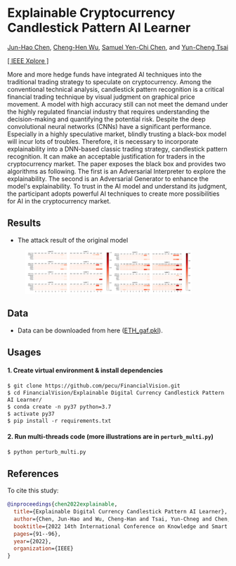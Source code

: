 # Explainable Cryptocurrency Candlestick Pattern AI Learner

[Jun-Hao Chen](o1r2g3a4n5i6z7e8@gmail.com), [Cheng-Hen Wu](chwu0796@gmail.com), [Samuel Yen-Chi Chen](ycchen1989@gmail.com), and [Yun-Cheng Tsai](pecu610@gmail.com)   
    
[[ IEEE Xplore ]](https://ieeexplore.ieee.org/document/9727231?fbclid=IwAR3doeRuCKiY19_yQbSFqeiKBnurg4n1eK9tPEETEpiCXp2kolE1hYB-I7M)

More and more hedge funds have integrated AI techniques into the traditional trading strategy to speculate on cryptocurrency. Among the conventional technical analysis, candlestick pattern recognition is a critical financial trading technique by visual judgment on graphical price movement. A model with high accuracy still can not meet the demand under the highly regulated financial industry that requires understanding the decision-making and quantifying the potential risk. 
Despite the deep convolutional neural networks (CNNs) have a significant performance. Especially in a highly speculative market, blindly trusting a black-box model will incur lots of troubles. Therefore, it is necessary to incorporate explainability into a DNN-based classic trading strategy, candlestick pattern recognition. It can make an acceptable justification for traders in the cryptocurrency market. The paper exposes the black box and provides two algorithms as following. The first is an Adversarial Interpreter to explore the explainability. The second is an Adversarial Generator to enhance the model's explainability. To trust in the AI model and understand its judgment, the participant adopts powerful AI techniques to create more possibilities for AI in the cryptocurrency market.



## Results
* The attack result of the original model
<figure class="third">
    <img src="https://github.com/pecu/FinancialVision/blob/master/Explainable%20Digital%20Currency%20Candlestick%20Pattern%20AI%20Learner/image/result/Attacking%20Result%20of%20the%20Original%20Model.png" width = "200" height = "100"/><img src="https://github.com/pecu/FinancialVision/blob/master/Explainable%20Digital%20Currency%20Candlestick%20Pattern%20AI%20Learner/image/result/Attacking%20Result%20of%20the%20Experiment%201%20Model.png" wwidth = "200" height = "100"/>
</figure>



## Data
  - Data can be downloaded from here ([ETH_gaf.pkl](https://drive.google.com/file/d/1ZtShhD_TkEaBQNFH-D4HQ2QH8Pllhsy9/view?usp=sharing)).

## Usages
#### 1. Create virtual environment & install dependencies
    $ git clone https://github.com/pecu/FinancialVision.git
    $ cd FinancialVision/Explainable Digital Currency Candlestick Pattern AI Learner/
    $ conda create -n py37 python=3.7
    $ activate py37
    $ pip install -r requirements.txt 
#### 2. Run multi-threads code (more illustrations are in `perturb_multi.py`)
    $ python perturb_multi.py


## References

To cite this study:
```BibTeX
@inproceedings{chen2022explainable,
  title={Explainable Digital Currency Candlestick Pattern AI Learner},
  author={Chen, Jun-Hao and Wu, Cheng-Han and Tsai, Yun-Chneg and Chen, Samuel Yen-Chi},
  booktitle={2022 14th International Conference on Knowledge and Smart Technology (KST)},
  pages={91--96},
  year={2022},
  organization={IEEE}
}
```
